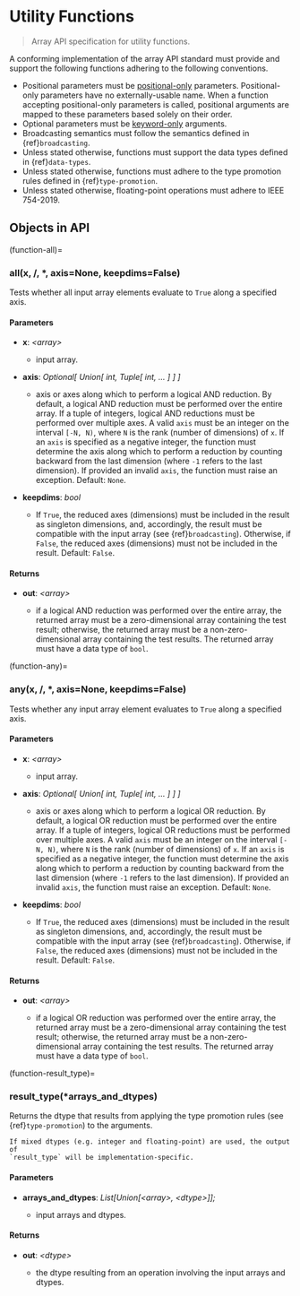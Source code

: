# Utility Functions

> Array API specification for utility functions.

A conforming implementation of the array API standard must provide and support the following functions adhering to the following conventions.

-   Positional parameters must be [positional-only](https://www.python.org/dev/peps/pep-0570/) parameters. Positional-only parameters have no externally-usable name. When a function accepting positional-only parameters is called, positional arguments are mapped to these parameters based solely on their order.
-   Optional parameters must be [keyword-only](https://www.python.org/dev/peps/pep-3102/) arguments.
-   Broadcasting semantics must follow the semantics defined in {ref}`broadcasting`.
-   Unless stated otherwise, functions must support the data types defined in {ref}`data-types`.
-   Unless stated otherwise, functions must adhere to the type promotion rules defined in {ref}`type-promotion`.
-   Unless stated otherwise, floating-point operations must adhere to IEEE 754-2019.

## Objects in API

<!-- NOTE: please keep the functions in alphabetical order -->

(function-all)=
### all(x, /, *, axis=None, keepdims=False)

Tests whether all input array elements evaluate to `True` along a specified axis.

#### Parameters

-   **x**: _&lt;array&gt;_

    -   input array.

-   **axis**: _Optional\[ Union\[ int, Tuple\[ int, ... ] ] ]_

    -   axis or axes along which to perform a logical AND reduction. By default, a logical AND reduction must be performed over the entire array. If a tuple of integers, logical AND reductions must be performed over multiple axes. A valid `axis` must be an integer on the interval `[-N, N)`, where `N` is the rank (number of dimensions) of `x`. If an `axis` is specified as a negative integer, the function must determine the axis along which to perform a reduction by counting backward from the last dimension (where `-1` refers to the last dimension). If provided an invalid `axis`, the function must raise an exception. Default: `None`.

-   **keepdims**: _bool_

    -   If `True`, the reduced axes (dimensions) must be included in the result as singleton dimensions, and, accordingly, the result must be compatible with the input array (see {ref}`broadcasting`). Otherwise, if `False`, the reduced axes (dimensions) must not be included in the result. Default: `False`.

#### Returns

-   **out**: _&lt;array&gt;_

    -   if a logical AND reduction was performed over the entire array, the returned array must be a zero-dimensional array containing the test result; otherwise, the returned array must be a non-zero-dimensional array containing the test results. The returned array must have a data type of `bool`.

(function-any)=
### any(x, /, *, axis=None, keepdims=False)

Tests whether any input array element evaluates to `True` along a specified axis.

#### Parameters

-   **x**: _&lt;array&gt;_

    -   input array.

-   **axis**: _Optional\[ Union\[ int, Tuple\[ int, ... ] ] ]_

    -   axis or axes along which to perform a logical OR reduction. By default, a logical OR reduction must be performed over the entire array. If a tuple of integers, logical OR reductions must be performed over multiple axes. A valid `axis` must be an integer on the interval `[-N, N)`, where `N` is the rank (number of dimensions) of `x`. If an `axis` is specified as a negative integer, the function must determine the axis along which to perform a reduction by counting backward from the last dimension (where `-1` refers to the last dimension). If provided an invalid `axis`, the function must raise an exception. Default: `None`.

-   **keepdims**: _bool_

    -   If `True`, the reduced axes (dimensions) must be included in the result as singleton dimensions, and, accordingly, the result must be compatible with the input array (see {ref}`broadcasting`). Otherwise, if `False`, the reduced axes (dimensions) must not be included in the result. Default: `False`.

#### Returns

-   **out**: _&lt;array&gt;_

    -   if a logical OR reduction was performed over the entire array, the returned array must be a zero-dimensional array containing the test result; otherwise, the returned array must be a non-zero-dimensional array containing the test results. The returned array must have a data type of `bool`.


(function-result_type)=
### result_type(*arrays_and_dtypes)

Returns the dtype that results from applying the type promotion rules
(see {ref}`type-promotion`) to the arguments.

```{note}
If mixed dtypes (e.g. integer and floating-point) are used, the output of
`result_type` will be implementation-specific.
```

#### Parameters

-   **arrays_and_dtypes**: _List\[Union\[&lt;array&gt;, &lt;dtype&gt;\]\];_

    -   input arrays and dtypes.

#### Returns

-   **out**: _&lt;dtype&gt;_

    -   the dtype resulting from an operation involving the input arrays and dtypes.

